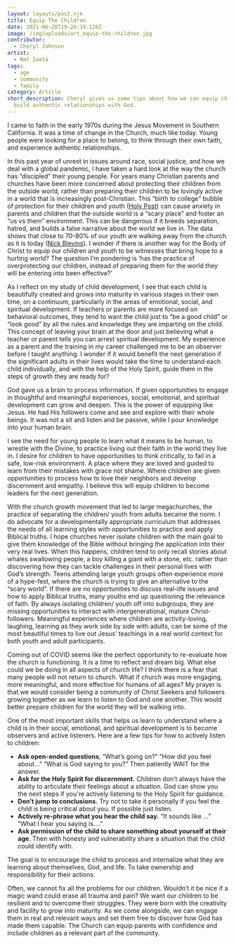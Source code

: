 ```yaml
---
layout: layouts/post.njk
title: Equip The Children
date: 2021-06-28T19:26:19.120Z
image: /img/uploads/art_equip-the-children.jpg
contributor:
  - Cheryl Johnson
artist:
  - Nat Iwata
tags:
  - age
  - community
  - family
category: Article
short_description: Cheryl gives us some tips about how we can equip children to
  build authentic relationships with God.
---
```

I came to faith in the early 1970s during the Jesus Movement in Southern California. It was a time of change in the Church, much like today. Young people were looking for a place to belong, to think through their own faith, and experience authentic relationships.  

In this past year of unrest in issues around race, social justice, and how we deal with a global pandemic, I have taken a hard look at the way the church has “discipled” their young people.  For years many Christian parents and churches have been more concerned about protecting their children from the outside world, rather than preparing their children to be lovingly active in a world that is increasingly post-Christian. This “birth to college” bubble of protection for their children and youth ([Holy Post](https://www.youtube.com/watch?v=_k_v8rSguZY&ab_channel=PhilVischer)) can cause anxiety in parents and children that the outside world is a “scary place” and foster an “us vs them” environment. This can be dangerous if it breeds separation, hatred, and builds a false narrative about the world we live in. The data shows that close to 70-80% of our youth are walking away from the church as it is today ([Nick Blevins](nickblevins.com)). I wonder if there is another way for the Body of Christ to equip our children and youth to be witnesses that bring hope to a hurting world? The question I’m pondering is ‘has the practice of overprotecting our children, instead of preparing them for the world they will be entering into been effective?’

As I reflect on my study of child development, I see that each child is beautifully created and grows into maturity in various stages in their own time, on a continuum, particularly in the areas of emotional, social, and spiritual development. If teachers or parents are more focused on behavioral outcomes, they tend to want the child just to “be a good child” or “look good” by all the rules and knowledge they are imparting on the child. This concept of leaving your brain at the door and just believing what a teacher or parent tells you can arrest spiritual development. My experience as a parent and the training in my career challenged me to be an observer before I taught anything. I wonder if it would benefit the next generation if the significant adults in their lives would take the time to understand each child individually, and with the help of the Holy Spirit, guide them in the steps of growth they are ready for?  

God gave us a brain to process information. If given opportunities to engage in thoughtful and meaningful experiences, social, emotional, and spiritual development can grow and deepen. This is the power of equipping like Jesus. He had His followers come and see and explore with their whole beings. It was not a sit and listen and be passive, while I pour knowledge into your human brain.  

I see the need for young people to learn what it means to be human, to wrestle with the Divine, to practice living out their faith in the world they live in. I desire for children to have opportunities to think critically, to fail in a safe, low-risk environment. A place where they are loved and guided to learn from their mistakes with grace not shame. Where children are given opportunities to process how to love their neighbors and develop discernment and empathy. I believe this will equip children to become leaders for the next generation.   

With the church growth movement that led to large megachurches, the practice of separating the children/ youth from adults became the norm. I do advocate for a developmentally appropriate curriculum that addresses the needs of all learning styles with opportunities to practice and apply Biblical truths. I hope churches never isolate children with the main goal to give them knowledge of the Bible without bringing the application into their very real lives.  When this happens, children tend to only recall stories about whales swallowing people, a boy killing a giant with a stone, etc. rather than discovering how they can tackle challenges in their personal lives with God’s strength. Teens attending large youth groups often experience more of a hype-fest, where the church is trying to give an alternative to the “scary world”. If there are no opportunities to discuss real-life issues and how to apply Biblical truths, many youths end up questioning the relevance of faith. By always isolating children/ youth off into subgroups, they are missing opportunities to interact with intergenerational, mature Christ-followers.  Meaningful experiences where children are activity-loving, laughing, learning as they work side by side with adults, can be some of the most beautiful times to live out  Jesus’ teachings in a real world context for both youth and adult participants.

Coming out of COVID seems like the perfect opportunity to re-evaluate how the church is functioning. It is a time to reflect and dream big. What else could we be doing in all aspects of church life? I think there is a fear that many people will not return to church. What if church was more engaging, more meaningful, and more effective for humans of all ages? My prayer is that we would consider being a community of Christ Seekers and followers growing together as we learn to listen to God and one another. This would better prepare children for the world they will be walking into.

One of the most important skills that helps us learn to understand where a child is in their social, emotional, and spiritual development is to become observers and active listeners. Here are a few tips for how to actively listen to children:

* **Ask open-ended questions**, “What’s going on?” “How did you feel about...” “What is God saying to you?” Then patiently WAIT for the answer.
* **Ask for the Holy Spirit for discernment.** Children don’t always have the ability to articulate their feelings about a situation. God can show you the next steps if you're actively listening to the Holy Spirit for guidance.
* **Don’t jump to conclusions.** Try not to take it personally if you feel the child is being critical about you. If possible just listen.
* **Actively re-phrase what you hear the child say.** “It sounds like ...”  “What I hear you saying is....”
* **Ask permission of the child to share something about yourself at their age**. Then with honesty and vulnerability share a situation that the child could identify with.

The goal is to encourage the child to process and internalize what they are learning about themselves, God, and life. To take ownership and responsibility for their actions.

Often, we cannot fix all the problems for our children. Wouldn’t it be nice if a magic wand could erase all trauma and pain? We want our children to be resilient and to overcome their struggles. They were born with the creativity and facility to grow into maturity. As we come alongside, we can engage them in real and relevant ways and set them free to discover how God has made them capable. The Church can equip parents with confidence and include children as a relevant part of the community.